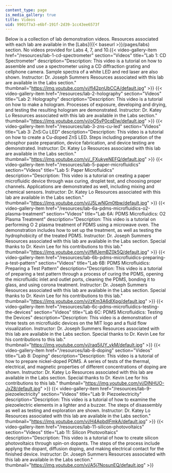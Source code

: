 ```yaml
---
content_type: page
is_media_gallery: true
title: Videos
uid: 9901f7a3-e6bf-191f-2d39-1cc43ee6573f
---
```


Below is a collection of lab demonstration videos. Resources associated with each lab are available in the [Labs]({{< baseurl >}}/pages/labs) section. No videos provided for Labs 4, 7, and 10.{{< video-gallery-item href="/resources/lab-1-cd-spectrometer" section="Videos" title="Lab 1: CD Spectrometer" description="Description: This video is a tutorial on how to assemble and use a spectrometer using a CD diffraction grating and cellphone camera. Sample spectra of a white LED and red laser are also shown. Instructor: Dr. Joseph Summers Resources associated with this lab are available in the Labs section." thumbnail="https://img.youtube.com/vi/fl42pnUbCCA/default.jpg" >}} {{< video-gallery-item href="/resources/lab-2-holography" section="Videos" title="Lab 2: Holography" description="Description: This video is a tutorial on how to make a hologram. Processes of exposure, developing and drying, and testing the resulting hologram are demonstrated. Instructor: Dr. Katey Lo Resources associated with this lab are available in the Labs section." thumbnail="https://img.youtube.com/vi/oO5yP0cqEIw/default.jpg" >}} {{< video-gallery-item href="/resources/lab-3-zns-cu-led" section="Videos" title="Lab 3: ZnS:Cu LED" description="Description: This video is a tutorial on how to create a Cu-doped ZnS LED. Steps including preparation of the phosphor paste preparation, device fabrication, and device testing are demonstrated. Instructor: Dr. Katey Lo Resources associated with this lab are available in the Labs section." thumbnail="https://img.youtube.com/vi/_FXukyeNEFQ/default.jpg" >}} {{< video-gallery-item href="/resources/lab-5-paper-microfluidics" section="Videos" title="Lab 5: Paper Microfluidics" description="Description: This video is a tutorial on creating a paper microfluidic device through wax curing, droplet test, and choosing proper channels. Applications are demonstrated as well, including mixing and chemical sensors. Instructor: Dr. Katey Lo Resources associated with this lab are available in the Labs section." thumbnail="https://img.youtube.com/vi/J5LwNGm0tbw/default.jpg" >}} {{< video-gallery-item href="/resources/lab-6a-pdms-microfluidics-o2-plasma-treatment" section="Videos" title="Lab 6A: PDMS Microfluidics: O2 Plasma Treatment" description="Description: This video is a tutorial on performing O 2 plasma treatment of PDMS using a microwave oven. The demonstration includes how to set up the treatment, as well as testing the hydrophobicity of the treated PDMS. Instructor: Dr. Joseph Summers Resources associated with this lab are available in the Labs section. Special thanks to Dr. Kevin Lee for his contributions to this lab." thumbnail="https://img.youtube.com/vi/fMUemBZ0k5Q/default.jpg" >}} {{< video-gallery-item href="/resources/lab-6b-pdms-microfluidics-preparing-a-test-pattern" section="Videos" title="Lab 6B: PDMS Microfluidics: Preparing a Test Pattern" description="Description: This video is a tutorial of preparing a test pattern through a process of curing the PDMS, opening the microfluidic inlet and outlet ports, cleaning the PDMS, bonding it to glass, and using corona treatment. Instructor: Dr. Joseph Summers Resources associated with this lab are available in the Labs section. Special thanks to Dr. Kevin Lee for his contributions to this lab." thumbnail="https://img.youtube.com/vi/zKm3A6dIXpg/default.jpg" >}} {{< video-gallery-item href="/resources/lab-6c-pdms-microfluidics-testing-the-devices" section="Videos" title="Lab 6C: PDMS Microfluidics: Testing the Devices" description="Description: This video is a demonstration of three tests on microfluidic devices on the MIT logo and a fluid flow visualization. Instructor: Dr. Joseph Summers Resources associated with this lab are available in the Labs section. Special thanks to Dr. Kevin Lee for his contributions to this lab." thumbnail="https://img.youtube.com/vi/raq5iUY_ykM/default.jpg" >}} {{< video-gallery-item href="/resources/lab-8-doping" section="Videos" title="Lab 8: Doping" description="Description: This video is a tutorial of how to prepare nickel-doped PDMS. A series of tests of the thermal, electrical, and  magnetic properties of different concentrations of doping are shown. Instructor: Dr. Katey Lo Resources associated with this lab are available in the Labs section. Special thanks to Dr. Kevin Lee for his contributions to this lab." thumbnail="https://img.youtube.com/vi/DINHUO-JxZ8/default.jpg" >}} {{< video-gallery-item href="/resources/lab-9-piezoelectricity" section="Videos" title="Lab 9: Piezoelectricity" description="Description: This video is a tutorial of how to examine the piezoelectric elements in a lighter and a buzzer. The steps of disassembly as well as testing and exploration are shown. Instructor: Dr. Katey Lo Resources associated with this lab are available in the Labs section." thumbnail="https://img.youtube.com/vi/H4ApbdIFmkA/default.jpg" >}} {{< video-gallery-item href="/resources/lab-11-silicon-photovoltaics" section="Videos" title="Lab 11: Silicon Photovoltaics" description="Description: This video is a tutorial of how to create silicon photovoltaics through spin-on dopants. The steps of the process include applyng the dopant, diffusion doping, and making electrical contact for the finished device. Instructor: Dr. Joseph Summers Resources associated with this lab are available in the Labs section." thumbnail="https://img.youtube.com/vi/A5j7NosunEQ/default.jpg" >}}